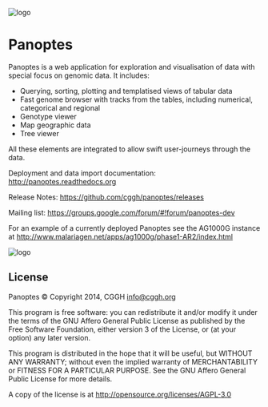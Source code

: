 ![logo](https://raw.github.com/cggh/panoptes/master/webapp/Bitmaps/PanoptesLarge.png)

Panoptes
========

Panoptes is a web application for exploration and visualisation of
data with special focus on genomic data. It includes:

* Querying, sorting, plotting and templatised views of tabular data
* Fast genome browser with tracks from the tables, including numerical, categorical and regional
* Genotype viewer
* Map geographic data
* Tree viewer

All these elements are integrated to allow swift user-journeys through the data.

Deployment and data import documentation: http://panoptes.readthedocs.org

Release Notes: https://github.com/cggh/panoptes/releases

Mailing list: https://groups.google.com/forum/#!forum/panoptes-dev


For an example of a currently deployed Panoptes see the AG1000G instance at
http://www.malariagen.net/apps/ag1000g/phase1-AR2/index.html

![logo](https://raw.github.com/cggh/panoptes/master/documentation/screenies.png "Screenshots")




License
-------
Panoptes © Copyright 2014, CGGH <info@cggh.org>

This program is free software: you can redistribute it and/or modify
it under the terms of the GNU Affero General Public License as
published by the Free Software Foundation, either version 3 of the
License, or (at your option) any later version.

This program is distributed in the hope that it will be useful,
but WITHOUT ANY WARRANTY; without even the implied warranty of
MERCHANTABILITY or FITNESS FOR A PARTICULAR PURPOSE.  See the
GNU Affero General Public License for more details.

A copy of the license is at <http://opensource.org/licenses/AGPL-3.0>
